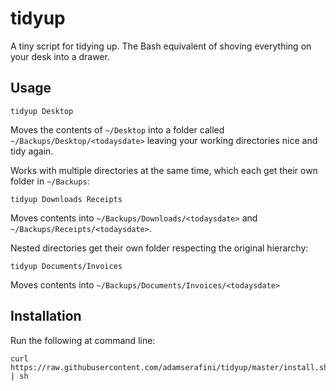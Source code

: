 # tidyup

A tiny script for tidying up. The Bash equivalent of shoving everything on your
desk into a drawer.

## Usage

    tidyup Desktop

Moves the contents of `~/Desktop` into a folder called
`~/Backups/Desktop/<todaysdate>` leaving your working directories nice and
tidy again.

Works with multiple directories at the same time, which each get their own
folder in `~/Backups`:

    tidyup Downloads Receipts

Moves contents into `~/Backups/Downloads/<todaysdate>` and
`~/Backups/Receipts/<todaysdate>`.

Nested directories get their own folder respecting the original hierarchy:

    tidyup Documents/Invoices

Moves contents into `~/Backups/Documents/Invoices/<todaysdate>`

## Installation

Run the following at command line:

    curl https://raw.githubusercontent.com/adamserafini/tidyup/master/install.sh | sh

